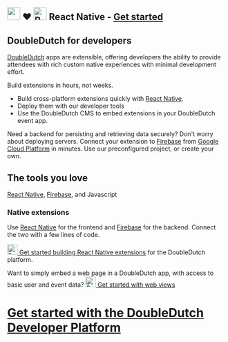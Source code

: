 ## <img src="http://doubledutch.me/wp-content/uploads/2016/04/doubledutch-logo-300.png" height="30" /> ❤️ <img src="https://facebook.github.io/react-native/img/favicon.png" height="30" width="30" alt="React Native" /> React Native - [Get started](./rn/index.md)

## DoubleDutch for developers

[DoubleDutch](https://doubledutch.me) apps are extensible, offering developers the ability to provide attendees
with rich custom native experiences with minimal development effort.

Build extensions in hours, not weeks.

- Build cross-platform extensions quickly with [React Native](https://facebook.github.io/react-native/).
- Deploy them with our developer tools
- Use the DoubleDutch CMS to embed extensions in your DoubleDutch event app.

Need a backend for persisting and retrieving data securely?  Don't worry about deploying servers. Connect your extension to [Firebase](https://firebase.google.com/) from [Google Cloud Platform](https://cloud.google.com/) in minutes. Use our preconfigured project, or create your own.

## The tools you love

[React Native](https://facebook.github.io/react-native/), [Firebase](https://firebase.google.com/), and Javascript

### Native extensions

Use [React Native](https://facebook.github.io/react-native/) for the frontend and [Firebase](https://firebase.google.com/) for the backend. Connect the two with a few lines of code.

[<img src="https://facebook.github.io/react-native/img/favicon.png" height="24" width="24" alt="React Native" /> Get started building React Native extensions](./rn/index.md) for the DoubleDutch platform.

Want to simply embed a web page in a DoubleDutch app, with access to basic user and event data? [<img src="https://akamud.gallerycdn.vsassets.io/extensions/akamud/vscode-javascript-snippet-pack/0.1.5/1474455379569/Microsoft.VisualStudio.Services.Icons.Small" height="24" width="24" alt="React Native" /> Get started with web views](./webview/index.md)

# [Get started with the DoubleDutch Developer Platform](./rn/)
